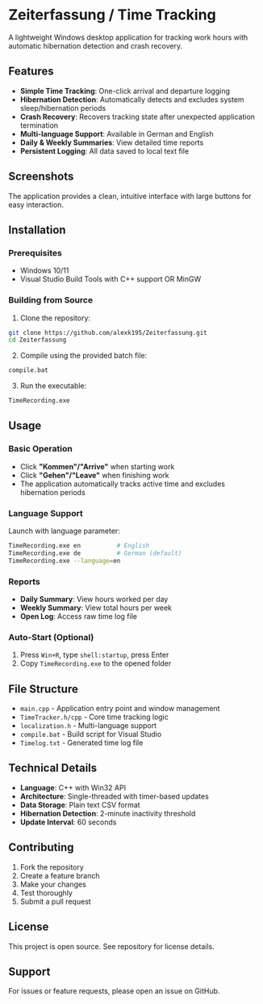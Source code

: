 # Zeiterfassung / Time Tracking

A lightweight Windows desktop application for tracking work hours with automatic hibernation detection and crash recovery.

## Features

- **Simple Time Tracking**: One-click arrival and departure logging
- **Hibernation Detection**: Automatically detects and excludes system sleep/hibernation periods
- **Crash Recovery**: Recovers tracking state after unexpected application termination
- **Multi-language Support**: Available in German and English
- **Daily & Weekly Summaries**: View detailed time reports
- **Persistent Logging**: All data saved to local text file

## Screenshots

The application provides a clean, intuitive interface with large buttons for easy interaction.

## Installation

### Prerequisites
- Windows 10/11
- Visual Studio Build Tools with C++ support OR MinGW

### Building from Source

1. Clone the repository:
```bash
git clone https://github.com/alexk195/Zeiterfassung.git
cd Zeiterfassung
```

2. Compile using the provided batch file:
```bash
compile.bat
```

3. Run the executable:
```bash
TimeRecording.exe
```

## Usage

### Basic Operation
- Click **"Kommen"/"Arrive"** when starting work
- Click **"Gehen"/"Leave"** when finishing work
- The application automatically tracks active time and excludes hibernation periods

### Language Support
Launch with language parameter:
```bash
TimeRecording.exe en          # English
TimeRecording.exe de          # German (default)
TimeRecording.exe --language=en
```

### Reports
- **Daily Summary**: View hours worked per day
- **Weekly Summary**: View total hours per week
- **Open Log**: Access raw time log file

### Auto-Start (Optional)
1. Press `Win+R`, type `shell:startup`, press Enter
2. Copy `TimeRecording.exe` to the opened folder

## File Structure

- `main.cpp` - Application entry point and window management
- `TimeTracker.h/cpp` - Core time tracking logic
- `localization.h` - Multi-language support
- `compile.bat` - Build script for Visual Studio
- `Timelog.txt` - Generated time log file

## Technical Details

- **Language**: C++ with Win32 API
- **Architecture**: Single-threaded with timer-based updates
- **Data Storage**: Plain text CSV format
- **Hibernation Detection**: 2-minute inactivity threshold
- **Update Interval**: 60 seconds

## Contributing

1. Fork the repository
2. Create a feature branch
3. Make your changes
4. Test thoroughly
5. Submit a pull request

## License

This project is open source. See repository for license details.

## Support

For issues or feature requests, please open an issue on GitHub.